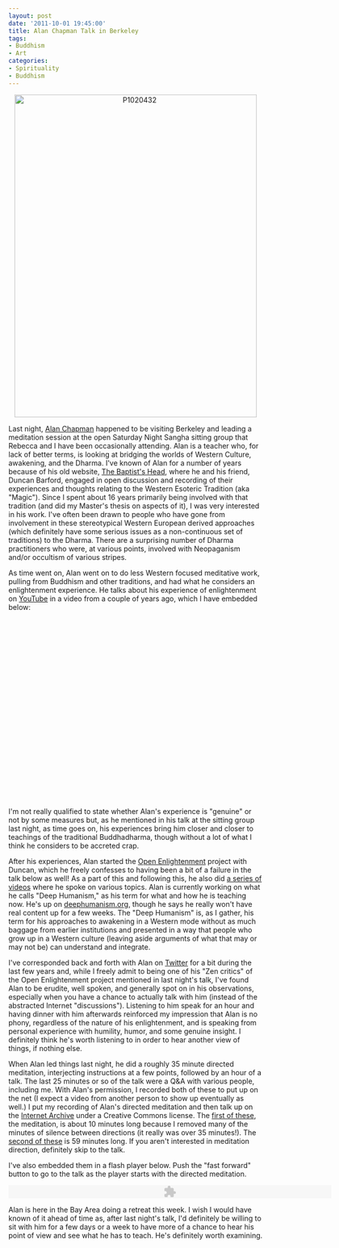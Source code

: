 ```yaml
--- 
layout: post
date: '2011-10-01 19:45:00'
title: Alan Chapman Talk in Berkeley
tags: 
- Buddhism
- Art
categories:
- Spirituality
- Buddhism
---
```

<p style="text-align: center"><a href="http://www.flickr.com/photos/albill/6225428090/" title="P1020432 by albill, on Flickr"><img src="http://farm7.static.flickr.com/6055/6225428090_b5ed47b937_z.jpg" width="480" height="640" alt="P1020432"></a></p>

Last night, [Alan Chapman](http://alanchapman.me) happened to be visiting Berkeley and leading a meditation session at the open Saturday Night Sangha sitting group that Rebecca and I have been occasionally attending. Alan is a teacher who, for lack of better terms, is looking at bridging the worlds of Western Culture, awakening, and the Dharma. I've known of Alan for a number of years because of his old website, [The Baptist's Head](http://www.thebaptistshead.co.uk), where he and his friend, Duncan Barford, engaged in open discussion and recording of their experiences and thoughts relating to the Western Esoteric Tradition (aka "Magic"). Since I spent about 16 years primarily being involved with that tradition (and did my Master's thesis on aspects of it), I was very interested in his work. I've often been drawn to people who have gone from involvement in these stereotypical Western European derived approaches (which definitely have some serious issues as a non-continuous set of traditions) to the Dharma. There are a surprising number of Dharma practitioners who were, at various points, involved with Neopaganism and/or occultism of various stripes.

As time went on, Alan went on to do less Western focused meditative work, pulling from Buddhism and other traditions, and had what he considers an enlightenment experience. He talks about his experience of enlightenment on [YouTube](http://www.youtube.com/watch?v=cziYLJwTGy8) in a video from a couple of years ago, which I have embedded below:

<p style="text-align: center"><object width="480" height="360"><param name="movie" value="http://www.youtube.com/v/cziYLJwTGy8?version=3&amp;hl=en_US&amp;rel=0"></param><param name="allowFullScreen" value="true"></param><param name="allowscriptaccess" value="always"></param><embed src="http://www.youtube.com/v/cziYLJwTGy8?version=3&amp;hl=en_US&amp;rel=0" type="application/x-shockwave-flash" width="480" height="360" allowscriptaccess="always" allowfullscreen="true"></embed></object></p>

I'm not really qualified to state whether Alan's experience is "genuine" or not by some measures but, as he mentioned in his talk at the sitting group last night, as time goes on, his experiences bring him closer and closer to teachings of the traditional Buddhadharma, though without a lot of what I think he considers to be accreted crap. 

After his experiences, Alan started the [Open Enlightenment](http://www.openenlightenment.org) project with Duncan, which he freely confesses to having been a bit of a failure in the talk below as well! As a part of this and following this, he also did [a series of videos](http://www.vimeo.com/user3836573/videos/sort:date) where he spoke on various topics. Alan is currently working on what he calls "Deep Humanism," as his term for what and how he is teaching now. He's up on [deephumanism.org](http://www.deephumanism.org), though he says he really won't have real content up for a few weeks. The "Deep Humanism" is, as I gather, his term for his approaches to awakening in a Western mode without as much baggage from earlier institutions and presented in a way that people who grow up in a Western culture (leaving aside arguments of what that may or may not be) can understand and integrate.

I've corresponded back and forth with Alan on [Twitter](http://twitter.com/_alan_chapman) for a bit during the last few years and, while I freely admit to being one of his "Zen critics" of the Open Enlightenment project mentioned in last night's talk, I've found Alan to be erudite, well spoken, and generally spot on in his observations, especially when you have a chance to actually talk with him (instead of the abstracted Internet "discussions"). Listening to him speak for an hour and having dinner with him afterwards reinforced my impression that Alan is no phony, regardless of the nature of his enlightenment, and is speaking from personal experience with humility, humor, and some genuine insight. I definitely think he's worth listening to in order to hear another view of things, if nothing else. 

When Alan led things last night, he did a roughly 35 minute directed meditation, interjecting instructions at a few points, followed by an hour of a talk. The last 25 minutes or so of the talk were a Q&amp;A with various people, including me.  With Alan's permission, I recorded both of these to put up on the net (I expect a video from another person to show up eventually as well.) I put my recording of Alan's directed meditation and then talk up on the [Internet Archive](http://www.archive.org/details/SaturdayNightSanghaWithAlanChapman) under a Creative Commons license. The [first of these](http://www.archive.org/download/SaturdayNightSanghaWithAlanChapman/AlanChapman10-8-2011SaturdayNightSanghaMeditation.mp3), the meditation, is about 10 minutes long because I removed many of the minutes of silence between directions (it really was over 35 minutes!). The [second of these](http://www.archive.org/download/SaturdayNightSanghaWithAlanChapman/AlanChapman10-8-2011SaturdayNightSanghaTalk.mp3) is 59 minutes long. If you aren't interested in meditation direction, definitely skip to the talk.

I've also embedded them in a flash player below. Push the "fast forward" button to go to the talk as the player starts with the directed meditation.

<p style="text-align: center"><object width="5000" height="26" classid="clsid:D27CDB6E-AE6D-11cf-96B8-444553540000"><param value="true" name="allowfullscreen"/><param value="always" name="allowscriptaccess"/><param value="high" name="quality"/><param value="true" name="cachebusting"/><param value="#000000" name="bgcolor"/><param name="movie" value="http://www.archive.org/flow/flowplayer.commercial-3.2.1.swf" /><param value="config={'key':'#$aa4baff94a9bdcafce8','playlist':[{'url':'AlanChapman10-8-2011SaturdayNightSanghaMeditation.mp3','autoPlay':false},'AlanChapman10-8-2011SaturdayNightSanghaTalk.mp3'],'clip':{'autoPlay':true,'baseUrl':'http://www.archive.org/download/SaturdayNightSanghaWithAlanChapman/'},'canvas':{'backgroundColor':'#000000','backgroundGradient':'none'},'plugins':{'audio':{'url':'http://www.archive.org/flow/flowplayer.audio-3.2.1-dev.swf'},'controls':{'playlist':true,'fullscreen':false,'height':26,'backgroundColor':'#000000','autoHide':{'fullscreenOnly':true},'scrubberHeightRatio':0.6,'timeFontSize':9,'mute':false,'top':0}},'contextMenu':[{},'-','Flowplayer v3.2.1']}" name="flashvars"/><embed src="http://www.archive.org/flow/flowplayer.commercial-3.2.1.swf" type="application/x-shockwave-flash" width="640" height="26" allowfullscreen="true" allowscriptaccess="always" cachebusting="true" bgcolor="#000000" quality="high" flashvars="config={'key':'#$aa4baff94a9bdcafce8','playlist':[{'url':'AlanChapman10-8-2011SaturdayNightSanghaMeditation.mp3','autoPlay':false},'AlanChapman10-8-2011SaturdayNightSanghaTalk.mp3'],'clip':{'autoPlay':true,'baseUrl':'http://www.archive.org/download/SaturdayNightSanghaWithAlanChapman/'},'canvas':{'backgroundColor':'#000000','backgroundGradient':'none'},'plugins':{'audio':{'url':'http://www.archive.org/flow/flowplayer.audio-3.2.1-dev.swf'},'controls':{'playlist':true,'fullscreen':false,'height':26,'backgroundColor':'#000000','autoHide':{'fullscreenOnly':true},'scrubberHeightRatio':0.6,'timeFontSize':9,'mute':false,'top':0}},'contextMenu':[{},'-','Flowplayer v3.2.1']}"> </embed></object></p>

Alan is here in the Bay Area doing a retreat this week. I wish I would have known of it ahead of time as, after last night's talk, I'd definitely be willing to sit with him for a few days or a week to have more of a chance to hear his point of view and see what he has to teach. He's definitely worth examining.

